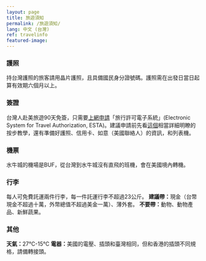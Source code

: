 ```yaml
---
layout: page
title: 旅遊須知
permalink: /旅遊須知/
lang: 中文 (台灣)
ref: travelinfo
featured-image: 
---
```


<h3>護照</h3>
持台灣護照的旅客請用晶片護照，且具備國民身分證號碼。護照需在出發日當日起算有效期六個月以上。
<h3>簽證</h3>
台灣人赴美旅遊90天免簽，只需要<a href="https://esta.cbp.dhs.gov/esta/application.html?execution=e1s1" target="_blank">上網申請</a>「旅行許可電子系統」(Electronic System for Travel Authorization, ESTA)。建議申請前先看<a href="http://aura10.pixnet.net/blog/post/298835450-%E7%BE%8E%E5%9C%8B%E2%80%A7%E7%B0%BD%E8%AD%89%E7%BE%8E%E5%9C%8Besta%E7%B0%BD%E8%AD%89%E7%94%B3%E8%AB%8B%E6%95%99%E5%AD%B8%E9%9B%BB%E5%AD%90%E6%97%85%E9%81%8A%E8%A8%B1" target="_blank">這個</a>相當詳細明瞭的按步教學，還有準備好護照、信用卡、如意（美國聯絡人）的資訊，和列表機。
<h3>機票</h3>
水牛城的機場是BUF，從台灣到水牛城沒有直飛的班機，會在美國境內轉機。
<h3>行李</h3>
每人可免費託運兩件行李，每一件託運行李不超過23公斤。
<strong>建議帶：</strong>現金（台幣現金不超過十萬，外幣總值不超過美金一萬）、薄外套。
<strong>不要帶：</strong>動物、動物產品、新鮮蔬果。
<h3>其他</h3>
<strong>天氣：</strong>27°C-15°C
<strong>電器：</strong>美國的電壓、插頭和臺灣相同，但和香港的插頭不同規格，請備轉接頭。
